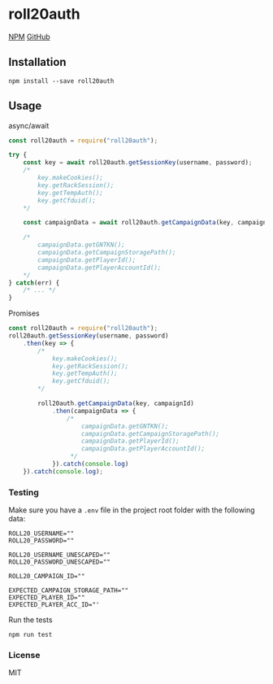 # roll20auth
[NPM](https://www.npmjs.com/package/roll20auth)
[GitHub](https://github.com/SSStormy/roll20auth)

## Installation

```
npm install --save roll20auth
```

## Usage


async/await

```javascript
const roll20auth = require("roll20auth");

try {
    const key = await roll20auth.getSessionKey(username, password);
    /*
        key.makeCookies();
        key.getRackSession();
        key.getTempAuth();
        key.getCfduid();
    */

    const campaignData = await roll20auth.getCampaignData(key, campaignId);

    /*
        campaignData.getGNTKN();
        campaignData.getCampaignStoragePath();
        campaignData.getPlayerId();
        campaignData.getPlayerAccountId();
    */
} catch(err) {
    /* ... */
}
```

Promises
```javascript
const roll20auth = require("roll20auth");
roll20auth.getSessionKey(username, password)
    .then(key => {
        /*
            key.makeCookies();
            key.getRackSession();
            key.getTempAuth();
            key.getCfduid();
        */

        roll20auth.getCampaignData(key, campaignId)
            .then(campaignData => {
                /*
                    campaignData.getGNTKN();
                    campaignData.getCampaignStoragePath();
                    campaignData.getPlayerId();
                    campaignData.getPlayerAccountId();
                 */
            }).catch(console.log)
    }).catch(console.log);
```

### Testing

Make sure you have a `.env` file in the project root folder with the following data:
```
ROLL20_USERNAME=""
ROLL20_PASSWORD=""

ROLL20_USERNAME_UNESCAPED=""
ROLL20_PASSWORD_UNESCAPED=""

ROLL20_CAMPAIGN_ID=""

EXPECTED_CAMPAIGN_STORAGE_PATH=""
EXPECTED_PLAYER_ID=""
EXPECTED_PLAYER_ACC_ID="'
```

Run the tests
```
npm run test
```

### License

MIT
